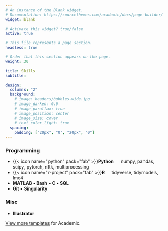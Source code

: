```yaml
---
# An instance of the Blank widget.
# Documentation: https://sourcethemes.com/academic/docs/page-builder/
widget: blank

# Activate this widget? true/false
active: true

# This file represents a page section.
headless: true

# Order that this section appears on the page.
weight: 30

title: Skills
subtitle:

design:
  columns: "2"
  background:
    # image: headers/bubbles-wide.jpg
    # image_darken: 0.6
    # image_parallax: true
    # image_position: center
    # image_size: cover
    # text_color_light: true
  spacing:
    padding: ["20px", "0", "20px", "0"]
---
```

### Programming


* {{< icon name="python" pack="fab" >}}**Python** &emsp; numpy, pandas, scipy, pytorch, nltk, multiprocessing
* {{< icon name="r-project" pack="fab" >}}**R** &emsp; tidyverse, tidymodels, lme4
* **MATLAB** **&bull;** **Bash** **&bull;** **C** **&bull;** **SQL**
* **Git** **&bull;** **Singularity** 

### Misc
* **Illustrator** 

[View more templates](https://sourcethemes.com/academic/templates/) for Academic.



